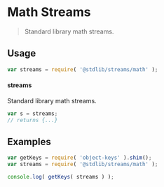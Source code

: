 # Math Streams

> Standard library math streams.


<!-- <usage> -->

## Usage

``` javascript
var streams = require( '@stdlib/streams/math' );
```

#### streams

Standard library math streams.

``` javascript
var s = streams;
// returns {...}
```

<!-- </usage> -->


<!-- <examples> -->

## Examples

<!-- TODO: better examples -->

``` javascript
var getKeys = require( 'object-keys' ).shim();
var streams = require( '@stdlib/streams/math' );

console.log( getKeys( streams ) );
```

<!-- </examples> -->


<!-- <links> -->

<!-- </links> -->
